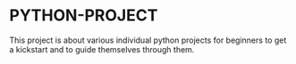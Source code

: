 # PYTHON-PROJECT
This project is about various individual python projects for beginners to get a kickstart and to guide themselves through them.
